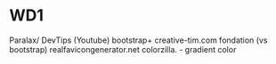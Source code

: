 # WD1

Paralax/
DevTips (Youtube)
bootstrap+ creative-tim.com
fondation (vs bootstrap)
realfavicongenerator.net
colorzilla. - gradient color